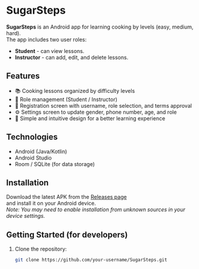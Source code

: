 # SugarSteps

**SugarSteps** is an Android app for learning cooking by levels (easy, medium, hard).  
The app includes two user roles:  
- **Student** - can view lessons.  
- **Instructor** - can add, edit, and delete lessons.  

## Features
- 📚 Cooking lessons organized by difficulty levels  
- 👤 Role management (Student / Instructor)  
- 📝 Registration screen with username, role selection, and terms approval  
- ⚙️ Settings screen to update gender, phone number, age, and role  
- 🎨 Simple and intuitive design for a better learning experience  

## Technologies
- Android (Java/Kotlin)  
- Android Studio  
- Room / SQLite (for data storage)  

## Installation
Download the latest APK from the [Releases page](https://github.com/your-username/SugarSteps/releases)  
and install it on your Android device.  
_Note: You may need to enable installation from unknown sources in your device settings._  

## Getting Started (for developers)
1. Clone the repository:  
   ```bash
   git clone https://github.com/your-username/SugarSteps.git

